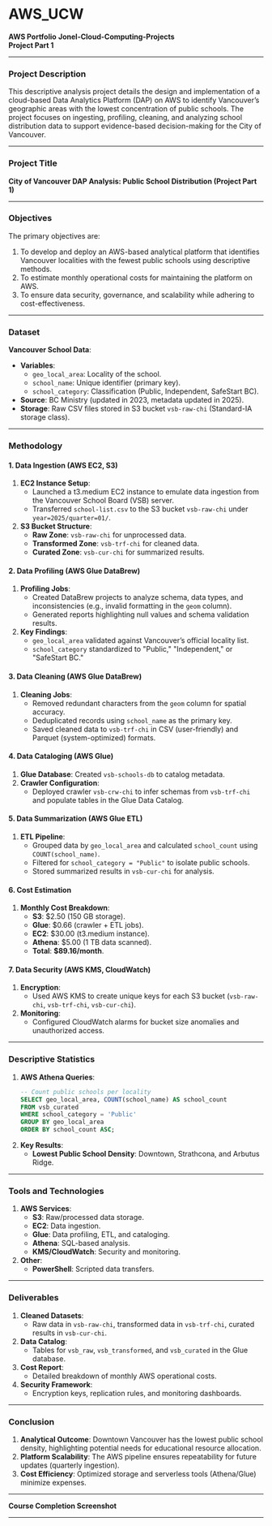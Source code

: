 # AWS_UCW
**AWS  Portfolio**
**Jonel-Cloud-Computing-Projects**  
**Project Part 1**  

---

### **Project Description**  
This descriptive analysis project details the design and implementation of a cloud-based Data Analytics Platform (DAP) on AWS to identify Vancouver’s geographic areas with the lowest concentration of public schools. The project focuses on ingesting, profiling, cleaning, and analyzing school distribution data to support evidence-based decision-making for the City of Vancouver.  

---

### **Project Title**  
**City of Vancouver DAP Analysis: Public School Distribution (Project Part 1)**  

---

### **Objectives**  
The primary objectives are:  
1. To develop and deploy an AWS-based analytical platform that identifies Vancouver localities with the fewest public schools using descriptive methods.  
2. To estimate monthly operational costs for maintaining the platform on AWS.  
3. To ensure data security, governance, and scalability while adhering to cost-effectiveness.  

---

### **Dataset**  
**Vancouver School Data**:  
- **Variables**:  
  - `geo_local_area`: Locality of the school.  
  - `school_name`: Unique identifier (primary key).  
  - `school_category`: Classification (Public, Independent, SafeStart BC).  
- **Source**: BC Ministry (updated in 2023, metadata updated in 2025).  
- **Storage**: Raw CSV files stored in S3 bucket `vsb-raw-chi` (Standard-IA storage class).  

---

### **Methodology**  

#### **1. Data Ingestion (AWS EC2, S3)**  
1. **EC2 Instance Setup**:  
   - Launched a t3.medium EC2 instance to emulate data ingestion from the Vancouver School Board (VSB) server.  
   - Transferred `school-list.csv` to the S3 bucket `vsb-raw-chi` under `year=2025/quarter=01/`.  
2. **S3 Bucket Structure**:  
   - **Raw Zone**: `vsb-raw-chi` for unprocessed data.  
   - **Transformed Zone**: `vsb-trf-chi` for cleaned data.  
   - **Curated Zone**: `vsb-cur-chi` for summarized results.  

#### **2. Data Profiling (AWS Glue DataBrew)**  
1. **Profiling Jobs**:  
   - Created DataBrew projects to analyze schema, data types, and inconsistencies (e.g., invalid formatting in the `geom` column).  
   - Generated reports highlighting null values and schema validation results.  
2. **Key Findings**:  
   - `geo_local_area` validated against Vancouver’s official locality list.  
   - `school_category` standardized to "Public," "Independent," or "SafeStart BC."  

#### **3. Data Cleaning (AWS Glue DataBrew)**  
1. **Cleaning Jobs**:  
   - Removed redundant characters from the `geom` column for spatial accuracy.  
   - Deduplicated records using `school_name` as the primary key.  
   - Saved cleaned data to `vsb-trf-chi` in CSV (user-friendly) and Parquet (system-optimized) formats.  

#### **4. Data Cataloging (AWS Glue)**  
1. **Glue Database**: Created `vsb-schools-db` to catalog metadata.  
2. **Crawler Configuration**:  
   - Deployed crawler `vsb-crw-chi` to infer schemas from `vsb-trf-chi` and populate tables in the Glue Data Catalog.  

#### **5. Data Summarization (AWS Glue ETL)**  
1. **ETL Pipeline**:  
   - Grouped data by `geo_local_area` and calculated `school_count` using `COUNT(school_name)`.  
   - Filtered for `school_category = "Public"` to isolate public schools.  
   - Stored summarized results in `vsb-cur-chi` for analysis.  

#### **6. Cost Estimation**  
1. **Monthly Cost Breakdown**:  
   - **S3**: $2.50 (150 GB storage).  
   - **Glue**: $0.66 (crawler + ETL jobs).  
   - **EC2**: $30.00 (t3.medium instance).  
   - **Athena**: $5.00 (1 TB data scanned).  
   - **Total**: **$89.16/month**.  

#### **7. Data Security (AWS KMS, CloudWatch)**  
1. **Encryption**:  
   - Used AWS KMS to create unique keys for each S3 bucket (`vsb-raw-chi`, `vsb-trf-chi`, `vsb-cur-chi`).  
2. **Monitoring**:  
   - Configured CloudWatch alarms for bucket size anomalies and unauthorized access.  

---

### **Descriptive Statistics**  
1. **AWS Athena Queries**:  
   ```sql  
   -- Count public schools per locality  
   SELECT geo_local_area, COUNT(school_name) AS school_count  
   FROM vsb_curated  
   WHERE school_category = 'Public'  
   GROUP BY geo_local_area  
   ORDER BY school_count ASC;  
   ```  
2. **Key Results**:  
   - **Lowest Public School Density**: Downtown, Strathcona, and Arbutus Ridge.  

---

### **Tools and Technologies**  
1. **AWS Services**:  
   - **S3**: Raw/processed data storage.  
   - **EC2**: Data ingestion.  
   - **Glue**: Data profiling, ETL, and cataloging.  
   - **Athena**: SQL-based analysis.  
   - **KMS/CloudWatch**: Security and monitoring.  
2. **Other**:  
   - **PowerShell**: Scripted data transfers.  

---

### **Deliverables**  
1. **Cleaned Datasets**:  
   - Raw data in `vsb-raw-chi`, transformed data in `vsb-trf-chi`, curated results in `vsb-cur-chi`.  
2. **Data Catalog**:  
   - Tables for `vsb_raw`, `vsb_transformed`, and `vsb_curated` in the Glue database.  
3. **Cost Report**:  
   - Detailed breakdown of monthly AWS operational costs.  
4. **Security Framework**:  
   - Encryption keys, replication rules, and monitoring dashboards.  

---

### **Conclusion**  
1. **Analytical Outcome**: Downtown Vancouver has the lowest public school density, highlighting potential needs for educational resource allocation.  
2. **Platform Scalability**: The AWS pipeline ensures repeatability for future updates (quarterly ingestion).  
3. **Cost Efficiency**: Optimized storage and serverless tools (Athena/Glue) minimize expenses.  

---

**Course Completion Screenshot**    

--- 

